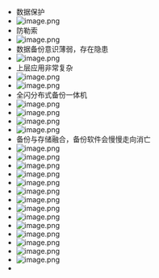 - 数据保护
- ![image.png](../assets/image_1703037790077_0.png)
- 防勒索
- ![image.png](../assets/image_1703037929652_0.png)
- 数据备份意识薄弱，存在隐患
- ![image.png](../assets/image_1703038093241_0.png)
- 上层应用非常复杂
- ![image.png](../assets/image_1703038229881_0.png)
- ![image.png](../assets/image_1703038333823_0.png)
- 全闪分布式备份一体机
- ![image.png](../assets/image_1703038500599_0.png)
- ![image.png](../assets/image_1703038557021_0.png)
- ![image.png](../assets/image_1703038681978_0.png)
- ![image.png](../assets/image_1703038699768_0.png)
- 备份与存储融合，备份软件会慢慢走向消亡
- ![image.png](../assets/image_1703038853970_0.png)
- ![image.png](../assets/image_1703038896974_0.png)
- ![image.png](../assets/image_1703038994733_0.png)
- ![image.png](../assets/image_1703039142056_0.png)
- ![image.png](../assets/image_1703039248871_0.png)
- ![image.png](../assets/image_1703039346416_0.png)
- ![image.png](../assets/image_1703039463042_0.png)
- ![image.png](../assets/image_1703039560376_0.png)
- ![image.png](../assets/image_1703039644958_0.png)
- ![image.png](../assets/image_1703039774004_0.png)
- ![image.png](../assets/image_1703039787227_0.png)
- ![image.png](../assets/image_1703039828665_0.png)
- ![image.png](../assets/image_1703039896192_0.png)
- ![image.png](../assets/image_1703039940477_0.png)
-